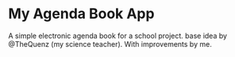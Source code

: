 My Agenda Book App
==================

A simple electronic agenda book for a school project. base idea by @TheQuenz (my science teacher).
With improvements by me.
